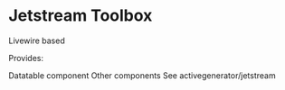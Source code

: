 # Jetstream Toolbox

Livewire based

Provides:

Datatable component
Other components
See activegenerator/jetstream
